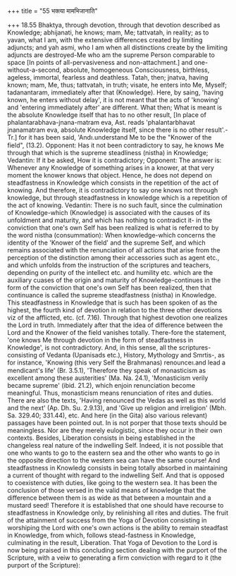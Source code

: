 +++
title = "55 भक्त्या मामभिजानाति"

+++
18.55 Bhaktya, through devotion, through that devotion described as
Knowledge; abhijanati, he knows; mam, Me; tattvatah, in reality; as to
yavan, what I am, with the extensive differences created by limiting
adjuncts; and yah asmi, who I am when all distinctions create by the
limiting adjuncts are destroyed-Me who am the supreme Person comparable
to space \[In points of all-pervasiveness and non-attachment.\] and
one-without-a-second, absolute, homogeneous Consciousness, birthless,
ageless, immortal, fearless and deathless. Tatah, then; jnatva, having
known; mam, Me, thus; tattvatah, in truth; visate, he enters into Me,
Myself; tadanantaram, immediately after that (Knowledge). Here, by
saing, 'having known, he enters without delay', it is not meant that the
acts of 'knowing' and 'entering immediately after' are different. What
then; What is meant is the absolute Knowledge itself that has to no
other result, \[In place of phalantarabhava-jnana-matram eva, Ast. reads
'phalantarbhavat jnanamatram eva, absolute Knowledge itself, since there
is no other result'.-Tr.\] for it has been said, 'And৷৷.understand Me to
be the "Knower of the field", (13.2). Opponent: Has it not been
contradictory to say, he knows Me through that which is the supreme
steadliness (nistha) in Knowledge; Vedantin: If it be asked, How it is
contradictory; Opponent: The answer is: Whenever any Knowledge of
something arises in a knower, at that very moment the knower knows that
object. Hence, he does not depend on steadfastness in Knowledge which
consists in the repetition of the act of knowing. And therefore, it is
contradictory to say one knows not through knowledge, but through
steadfastness in knowledge which is a repetition of the act of knowing.
Vedantin: There is no such fault, since the culmination of
Knowledge-which (Knowledge) is associated with the causes of its
unfoldment and maturity, and which has nothing to contradict it- in the
conviction that one's own Self has been realized is what is referred to
by the word nistha (consummation): When knowledge-which concerns the
identity of the 'Knower of the field' and the supreme Self, and which
remains associated with the renunciation of all actions that arise from
the perception of the distinction among their accessories such as agent
etc., and which unfolds from the instruction of the scriptures and
teachers, depending on purity of the intellect etc. and humility etc.
which are the auxiliary cuases of the origin and maturity of
Knowledge-continues in the form of the conviction that one's own Self
has been realized, then that continuance is called the supreme
steadfastness (nistha) in Knowledge. This steadfastness in Knowledge
that is such has been spoken of as the highest, the fourth kind of
devotion in relation to the three other devotions viz of the afflicted,
etc. (cf. 7.16). Through that highest devotion one realizes the Lord in
truth. Immediately after that the idea of difference between the Lord
and the Knower of the field vanishes totally. There-fore the statement,
'one knows Me through devotion in the form of steadfastness in
Knowledge', is not contradictory. And, in this sense, all the
scriptures-consisting of Vedanta (Upanisads etc.), History, Mythology
and Smrtis-, as for instance, 'Knowing (this very Self the Brahmanas)
renounce৷৷.and lead a mendicant's life' (Br. 3.5.1), 'Therefore they
speak of monasticism as excellent among these austerities' (Ma. Na.
24.1), 'Monasticism verily became supreme' (ibid. 21.2), which enjoin
renunciation become meaningful. Thus, monasticism means renunciation of
rites and duties. There are also the texts, 'Having renounced the Vedas
as well as this world and the next' (Ap. Dh. Su. 2.9.13), and 'Give up
religion and irreligion' (Mbh. Sa. 329.40; 331.44), etc. And here (in
the Gita) also various relevant) passages have been pointed out. In is
not porper that those texts should be meaningless. Nor are they merely
eulogistic, since they occur in their own contexts. Besides, Liberation
consists in being established in the changeless real nature of the
indwelling Self. Indeed, it is not possible that one who wants to go to
the eastern sea and the other who wants to go in the opposite direction
to the western sea can have the same course! And steadfastness in
Knowledg consists in being totally absorbed in maintaining a current of
thought with regard to the indwelling Self. And that is opposed to
coexistence with duties, like going to the western sea. It has been the
conclusion of those versed in the valid means of knowledge that the
difference between them is as wide as that between a mountain and a
mustard seed! Therefore it is established that one should have recourse
to steadfastness in Knowledge only, by relinishing all rites and duties.
The fruit of the attainment of success from the Yoga of Devotion
consisting in worshiping the Lord with one's own actions is the ability
to remain steadfast in Knowledge, from which, follows stead-fastness in
Knowledge, culminating in the result, Liberation. That Yoga of Devotion
to the Lord is now being praised in this concluding section dealing with
the purport of the Scripture, with a veiw to generating a firm
conviction with regard to it (the purport of the Scripture):
